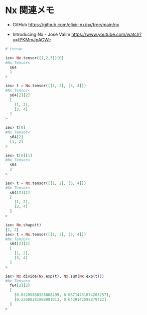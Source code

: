 # Nx 関連メモ

- GitHub https://github.com/elixir-nx/nx/tree/main/nx

- Introducing Nx - José Valim https://www.youtube.com/watch?v=fPKMmJpAGWc

```elixir
# tensor

iex> Nx.tensor([1,2,3])[0]
#Nx.Tensor<
  s64
  1
>

iex> t = Nx.tensor([[1, 2], [3, 4]])
#Nx.Tensor<
  s64[2][2]
  [
    [1, 2],
    [3, 4]
  ]
>

iex> t[0]
#Nx.Tensor<
  s64[2]
  [1, 2]
>

iex> t[0][1]
#Nx.Tensor<
  s64
  2
>
```

```elixir
iex> t = Nx.tensor([[1, 2], [3, 4]])
#Nx.Tensor<
  s64[2][2]
  [
    [1, 2],
    [3, 4]
  ]
>

iex> Nx.shape(t)
{2, 2}
iex> t = Nx.tensor([[1, 2], [3, 4]])
#Nx.Tensor<
  s64[2][2]
  [
    [1, 2],
    [3, 4]
  ]
>

iex> Nx.divide(Nx.exp(t), Nx.sum(Nx.exp(t)))
#Nx.Tensor<
  f64[2][2]
  [
    [0.03205860328008499, 0.08714431874203257],
    [0.23688281808991013, 0.6439142598879722]
  ]
>
```
